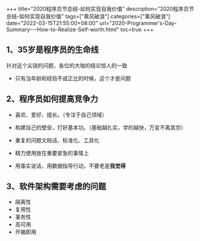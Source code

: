 +++
title="2020程序员节总结-如何实现自我价值"
description="2020程序员节总结-如何实现自我价值"
tags=["乘风破浪"]
categories=["乘风破浪"]
date="2022-03-15T21:55:00+08:00" 
url="2020-Programmer's-Day-Summary---How-to-Realize-Self-worth.html"
toc=true
+++
## 1、35岁是程序员的生命线

针对这个尖锐的问题，各位的大咖的结论惊人的一致

+ 只有当年龄和经验不成正比的时候，这个才是问题



##  2、程序员如何提高竞争力

+ 喜欢、爱好、擅长。（专注于自己领域）

+ 构建自己的壁垒，打好基本功。（基础越扎实，学的越快，万变不离其宗）

+ 重复的问题文档话、标准化、工具化

+ 精力使用放在重要紧急的事情上

+ 用事实说话，用数据指导行动，不要老是**我觉得**

  

## 3、软件架构需要考虑的问题

+ 隔离性
+ 复用性
+ 事务性
+ 高可用
+ 开箱即用

